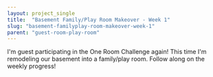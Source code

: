 ```yaml
---
layout: project_single
title:  "Basement Family/Play Room Makeover - Week 1"
slug: "basement-familyplay-room-makeover-week-1"
parent: "guest-room-play-room"
---
```

I'm guest participating in the One Room Challenge again! This time I'm remodeling our basement into a family/play room. Follow along on the weekly progress!